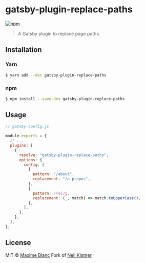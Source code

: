 # gatsby-plugin-replace-paths

[![npm][npm-image]][npm-url]

> A Gatsby plugin to replace page paths.

## Installation

### Yarn

```bash
$ yarn add --dev gatsby-plugin-replace-paths
```

### npm

```bash
$ npm install --save-dev gatsby-plugin-replace-paths
```

## Usage

```js
// gatsby-config.js

module.exports = {
  // ...
  plugins: [
    {
      resolve: "gatsby-plugin-replace-paths",
      options: {
        config: [
          {
            pattern: "/about",
            replacement: "/a-propos",
          },
          {
            pattern: /(e)/g,
            replacement: (_, match) => match.toUpperCase(),
          },
        ],
      },
    },
  ],
};
```

## License

MIT © [Maxime Blanc](//maximeblanc.fr)
Fork of [Neil Kistner](https://github.com/wyze/gatsby-plugin-replace-path)

[npm-image]: https://img.shields.io/npm/v/gatsby-plugin-replace-path.svg?style=flat-square
[npm-url]: https://npmjs.com/package/gatsby-plugin-replace-paths

